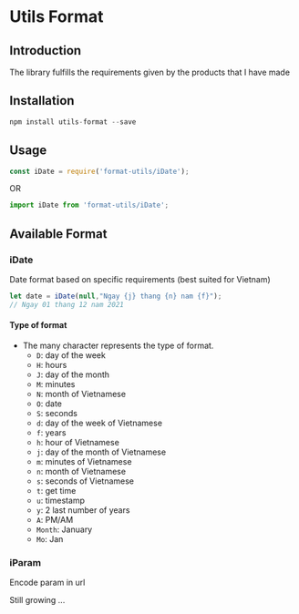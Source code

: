 # Utils Format

## Introduction

The library fulfills the requirements given by the products that I have made

## Installation

```js
npm install utils-format --save
```

## Usage

```js
const iDate = require('format-utils/iDate');
```
OR
```js
import iDate from 'format-utils/iDate';
```

## Available Format

### iDate

Date format based on specific requirements (best suited for Vietnam)

```js
let date = iDate(null,"Ngay {j} thang {n} nam {f}");
// Ngay 01 thang 12 nam 2021
```

#### Type of format
* The many character represents the type of format.
  * `D`: day of the week
  * `H`: hours
  * `J`: day of the month
  * `M`: minutes
  * `N`: month of Vietnamese
  * `O`: date
  * `S`: seconds
  * `d`: day of the week of Vietnamese
  * `f`: years
  * `h`: hour of Vietnamese
  * `j`: day of the month of Vietnamese
  * `m`: minutes of Vietnamese
  * `n`: month of Vietnamese
  * `s`: seconds of Vietnamese
  * `t`: get time
  * `u`: timestamp
  * `y`: 2 last number of years
  * `A`: PM/AM
  * `Month`: January
  * `Mo`: Jan

### iParam

Encode param in url

Still growing ...